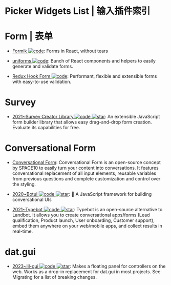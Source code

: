 # Picker Widgets List | 输入插件索引

# Form | 表单

- [Formik ![code](https://ng-tech.icu/assets/code.svg)](https://github.com/jaredpalmer/formik): Forms in React, without tears

- [uniforms ![code](https://ng-tech.icu/assets/code.svg)](https://github.com/vazco/uniforms): Bunch of React components and helpers to easily generate and validate forms.

- [Redux Hook Form ![code](https://ng-tech.icu/assets/code.svg)](https://react-hook-form.com/): Performant, flexible and extensible forms with easy-to-use validation.

# Survey

- [2021~Survey Creator Library ![code](https://ng-tech.icu/assets/code.svg) ![star](https://img.shields.io/github/stars/surveyjs/survey-creator)](https://github.com/surveyjs/survey-creator): An extensible JavaScript form builder library that allows easy drag-and-drop form creation. Evaluate its capabilities for free.

# Conversational Form

- [Conversational Form](https://github.com/space10-community/conversational-form): Conversational Form is an open-source concept by SPACE10 to easily turn your content into conversations. It features conversational replacement of all input elements, reusable variables from previous questions and complete customization and control over the styling.

- [2020~Botui ![code](https://ng-tech.icu/assets/code.svg) ![star](https://img.shields.io/github/stars/botui/botui)](https://github.com/botui/botui): 🤖 A JavaScript framework for building conversational UIs

- [2021~Typebot ![code](https://ng-tech.icu/assets/code.svg) ![star](https://img.shields.io/github/stars/baptisteArno/typebot.io)](https://github.com/baptisteArno/typebot.io): Typebot is an open-source alternative to Landbot. It allows you to create conversational apps/forms (Lead qualification, Product launch, User onboarding, Customer support), embed them anywhere on your web/mobile apps, and collect results in real-time.

# dat.gui

- [2023~lil-gui ![code](https://ng-tech.icu/assets/code.svg) ![star](https://img.shields.io/github/stars/georgealways/lil-gui)](https://github.com/georgealways/lil-gui): Makes a floating panel for controllers on the web. Works as a drop-in replacement for dat.gui in most projects. See Migrating for a list of breaking changes.
